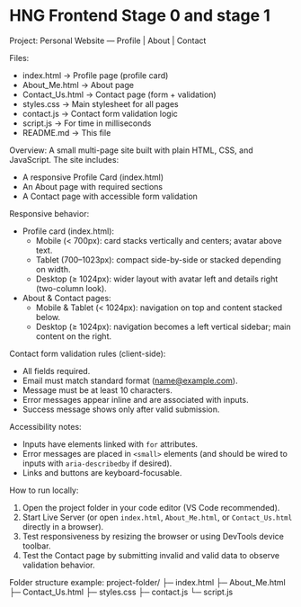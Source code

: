 #  HNG Frontend Stage 0 and stage 1 

Project: Personal Website — Profile | About | Contact

Files:
- index.html        → Profile page (profile card)
- About_Me.html     → About page
- Contact_Us.html   → Contact page (form + validation)
- styles.css        → Main stylesheet for all pages
- contact.js        → Contact form validation logic
- script.js         → For time in milliseconds
- README.md         → This file

Overview:
A small multi-page site built with plain HTML, CSS, and JavaScript. The site includes:
- A responsive Profile Card (index.html)
- An About page with required sections
- A Contact page with accessible form validation

Responsive behavior:
- Profile card (index.html):
  - Mobile (< 700px): card stacks vertically and centers; avatar above text.
  - Tablet (700–1023px): compact side-by-side or stacked depending on width.
  - Desktop (≥ 1024px): wider layout with avatar left and details right (two-column look).
- About & Contact pages:
  - Mobile & Tablet (< 1024px): navigation on top and content stacked below.
  - Desktop (≥ 1024px): navigation becomes a left vertical sidebar; main content on the right.

Contact form validation rules (client-side):
- All fields required.
- Email must match standard format (name@example.com).
- Message must be at least 10 characters.
- Error messages appear inline and are associated with inputs.
- Success message shows only after valid submission.

Accessibility notes:
- Inputs have <label> elements linked with `for` attributes.
- Error messages are placed in `<small>` elements (and should be wired to inputs with `aria-describedby` if desired).
- Links and buttons are keyboard-focusable.

How to run locally:
1. Open the project folder in your code editor (VS Code recommended).
2. Start Live Server (or open `index.html`, `About_Me.html`, or `Contact_Us.html` directly in a browser).
3. Test responsiveness by resizing the browser or using DevTools device toolbar.
4. Test the Contact page by submitting invalid and valid data to observe validation behavior.

Folder structure example:
project-folder/
├─ index.html
├─ About_Me.html
├─ Contact_Us.html
├─ styles.css
├─ contact.js
└─ script.js
